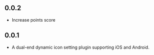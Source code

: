 
## 0.0.2

* Increase points score

## 0.0.1

* A dual-end dynamic icon setting plugin supporting iOS and Android.
